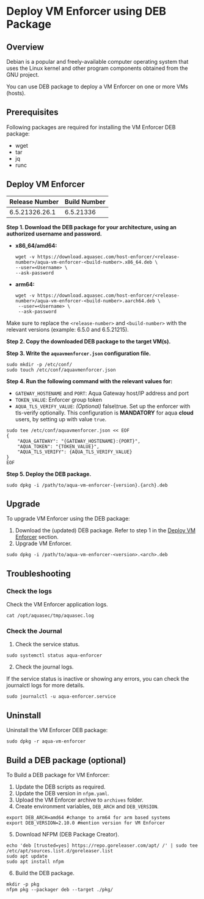 # Deploy VM Enforcer using DEB Package

## Overview
Debian is a popular and freely-available computer operating system that uses the Linux kernel and other program components obtained from the GNU project. 

You can use DEB package to deploy a VM Enforcer on one or more VMs (hosts).

## Prerequisites
Following packages are required for installing the VM Enforcer DEB package:
* wget
* tar
* jq
* runc

## Deploy VM Enforcer
| Release Number      |  Build Number          |
| ------------------- | ------------------------|
| 6.5.21326.26.1      | 6.5.21336 |

**Step 1. Download the DEB package for your architecture, using an authorized username and password.**


   * **x86_64/amd64:**
  
        ```shell
       wget -v https://download.aquasec.com/host-enforcer/<release-number>/aqua-vm-enforcer-<build-number>.x86_64.deb \
        --user=<Username> \
        --ask-password
       ```
   * **arm64:**
  
     ```shell
     wget -v https://download.aquasec.com/host-enforcer/<release-number>/aqua-vm-enforcer-<build-number>.aarch64.deb \
      --user=<Username> \
      --ask-password
     ```

Make sure to replace the `<release-number>` and `<build-number>` with the relevant versions (example: 6.5.0 and 6.5.21215).


**Step 2. Copy the downloaded DEB package to the target VM(s).**


**Step 3. Write the `aquavmenforcer.json` configuration file.**

```shell
sudo mkdir -p /etc/conf/
sudo touch /etc/conf/aquavmenforcer.json
```

**Step 4. Run the following command with the relevant values for:**

   * `GATEWAY_HOSTENAME` and `PORT`: Aqua Gateway host/IP address and port
   * `TOKEN_VALUE`: Enforcer group token
   * `AQUA_TLS_VERIFY_VALUE`: *(Optional)* false\true. Set up the enforcer with tls-verify optionally. This configuration is **MANDATORY** for aqua **cloud** users, by setting up with value `true`.
   
   ```shell
   sudo tee /etc/conf/aquavmenforcer.json << EOF
   {
       "AQUA_GATEWAY": "{GATEWAY_HOSTENAME}:{PORT}",
       "AQUA_TOKEN": "{TOKEN_VALUE}",
       "AQUA_TLS_VERIFY": {AQUA_TLS_VERIFY_VALUE}
   }
   EOF
   ```

**Step 5. Deploy the DEB package.**

```shell
sudo dpkg -i /path/to/aqua-vm-enforcer-{version}.{arch}.deb
```

## Upgrade

To upgrade VM Enforcer using the DEB package:

1. Download the (updated) DEB package. Refer to step 1 in the [Deploy VM Enforcer](#deploy-vm-enforcer) section.
2. Upgrade VM Enforcer.

```shell
sudo dpkg -i /path/to/aqua-vm-enforcer-<version>.<arch>.deb
```

## Troubleshooting

### Check the logs

Check the VM Enforcer application logs.

```shell
cat /opt/aquasec/tmp/aquasec.log
```

### Check the Journal

1. Check the service status.
   
```shell
sudo systemctl status aqua-enforcer
```

2. Check the journal logs.

If the service status is inactive or showing any errors, you can check the journalctl logs for more details.

```shell
sudo journalctl -u aqua-enforcer.service
```
   
## Uninstall
Uninstall the VM Enforcer DEB package:

```shell
sudo dpkg -r aqua-vm-enforcer
```

## Build a DEB package (optional)

To Build a DEB package for VM Enforcer:
1. Update the DEB scripts as required.
2. Update the DEB version in `nfpm.yaml`.
3. Upload the VM Enforcer archive to `archives` folder.
4. Create environment variables, `DEB_ARCH` and `DEB_VERSION`.

```shell
export DEB_ARCH=amd64 #change to arm64 for arm based systems
export DEB_VERSION=2.10.0 #mention version for VM Enforcer
```

5. Download NFPM (DEB Package Creator).

```shell
echo 'deb [trusted=yes] https://repo.goreleaser.com/apt/ /' | sudo tee /etc/apt/sources.list.d/goreleaser.list
sudo apt update
sudo apt install nfpm
```

6. Build the DEB package.

```shell
mkdir -p pkg
nfpm pkg --packager deb --target ./pkg/
```
